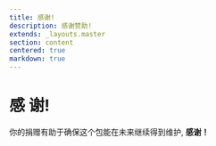 ```yaml
---
title: 感谢!
description: 感谢赞助!
extends: _layouts.master
section: content
centered: true
markdown: true
---
```


# 感 谢!

你的捐赠有助于确保这个包能在未来继续得到维护, **感谢！**
